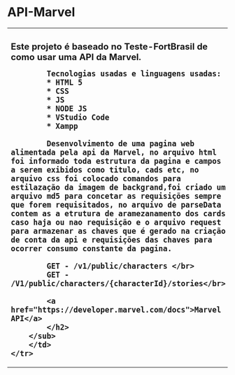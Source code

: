 # API-Marvel

<table>
    <tr>
        <td>
        <sub>
       	 	<h2>
			Este projeto é baseado no Teste-FortBrasil de como usar uma API da Marvel.</br>

			Tecnologias usadas e linguagens usadas:
			* HTML 5
			* CSS
			* JS
			* NODE JS
			* VStudio Code
			* Xampp

			Desenvolvimento de uma pagina web alimentada pela api da Marvel, no arquivo html foi informado toda estrutura da pagina e campos a serem exibidos como titulo, cads etc, no arquivo css foi colocado comandos para estilazação da imagem de backgrand,foi criado um arquivo md5 para concetar as requisições sempre que forem requisitados, no arquivo de parseData contem as a etrutura de aramezanamento dos cards caso haja ou nao requisição e o arquivo request para armazenar as chaves que é gerado na criação de conta da api e requisições das chaves para ocorrer consumo constante da pagina.

			GET - /v1/public/characters </br>
			GET - /V1/public/characters/{characterId}/stories</br>
			
			<a href="https://developer.marvel.com/docs">Marvel API</a>
       	 	</h2>
        </sub>
        </td>
    </tr>
</table>



